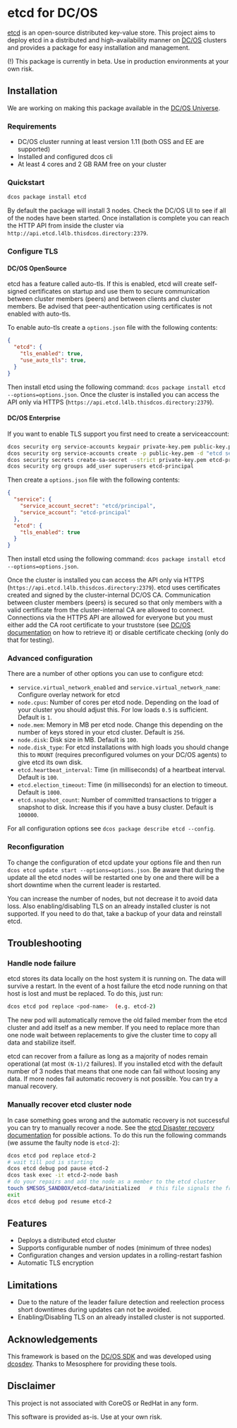# etcd for DC/OS

[etcd](https://etcd.io) is an open-source distributed key-value store. This project aims to deploy etcd in a distributed and high-availability manner on [DC/OS](https://dcos.io) clusters and provides a package for easy installation and management.

(!) This package is currently in beta. Use in production environments at your own risk.

## Installation

We are working on making this package available in the [DC/OS Universe](https://universe.dcos.io).

### Requirements

* DC/OS cluster running at least version 1.11 (both OSS and EE are supported)
* Installed and configured dcos cli
* At least 4 cores and 2 GB RAM free on your cluster

### Quickstart

```bash
dcos package install etcd
```

By default the package will install 3 nodes. Check the DC/OS UI to see if all of the nodes have been started. Once installation is complete you can reach the HTTP API from inside the cluster via `http://api.etcd.l4lb.thisdcos.directory:2379`.

### Configure TLS

#### DC/OS OpenSource

etcd has a feature called auto-tls. If this is enabled, etcd will create self-signed certificates on startup and use them to secure communication between cluster members (peers) and between clients and cluster members. Be advised that peer-authentication using certificates is not enabled with auto-tls.

To enable auto-tls create a `options.json` file with the following contents:

```json
{
  "etcd": {
    "tls_enabled": true,
    "use_auto_tls": true,
  }
}
```

Then install etcd using the following command: `dcos package install etcd --options=options.json`.
Once the cluster is installed you can access the API only via HTTPS (`https://api.etcd.l4lb.thisdcos.directory:2379`).

#### DC/OS Enterprise

If you want to enable TLS support you first need to create a serviceaccount:

```bash
dcos security org service-accounts keypair private-key.pem public-key.pem
dcos security org service-accounts create -p public-key.pem -d "etcd service account" etcd-principal
dcos security secrets create-sa-secret --strict private-key.pem etcd-principal etcd/principal
dcos security org groups add_user superusers etcd-principal
```

Then create a `options.json` file with the following contents:

```json
{
  "service": {
    "service_account_secret": "etcd/principal",
    "service_account": "etcd-principal"
  },
  "etcd": {
    "tls_enabled": true
  }
}
```

Then install etcd using the following command: `dcos package install etcd --options=options.json`.

Once the cluster is installed you can access the API only via HTTPS (`https://api.etcd.l4lb.thisdcos.directory:2379`). etcd uses certificates created and signed by the cluster-internal DC/OS CA. Communication between cluster members (peers) is secured so that only members with a valid certificate from the cluster-internal CA are allowed to connect. Connections via the HTTPS API are allowed for everyone but you must either add the CA root certificate to your truststore (see [DC/OS documentation](https://docs.mesosphere.com/latest/security/ent/tls-ssl/get-cert/) on how to retrieve it) or disable certificate checking (only do that for testing).

### Advanced configuration

There are a number of other options you can use to configure etcd:

* `service.virtual_network_enabled` and `service.virtual_network_name`: Configure overlay network for etcd
* `node.cpus`: Number of cores per etcd node. Depending on the load of your cluster you should adjust this. For low loads `0.5` is sufficient. Default is `1`.
* `node.mem`: Memory in MB per etcd node. Change this depending on the number of keys stored in your etcd cluster. Default is `256`.
* `node.disk`: Disk size in MB. Default is `100`.
* `node.disk_type`: For etcd installations with high loads you should change this to `MOUNT` (requires preconfigured volumes on your DC/OS agents) to give etcd its own disk.
* `etcd.heartbeat_interval`: Time (in milliseconds) of a heartbeat interval. Default is `100`.
* `etcd.election_timeout`: Time (in milliseconds) for an election to timeout. Default is `1000`.
* `etcd.snapshot_count`: Number of committed transactions to trigger a snapshot to disk. Increase this if you have a busy cluster. Default is `100000`.

For all configuration options see `dcos package describe etcd --config`.

### Reconfiguration

To change the configuration of etcd update your options file and then run `dcos etcd update start --options=options.json`. Be aware that during the update all the etcd nodes will be restarted one by one and there will be a short downtime when the current leader is restarted.

You can increase the number of nodes, but not decrease it to avoid data loss. Also enabling/disabling TLS on an already installed cluster is not supported. If you need to do that, take a backup of your data and reinstall etcd.

## Troubleshooting

### Handle node failure

etcd stores its data locally on the host system it is running on. The data will survive a restart. In the event of a host failure the etcd node running on that host is lost and must be replaced. To do this, just run:

```bash
dcos etcd pod replace <pod-name>  (e.g. etcd-2)
```

The new pod will automatically remove the old failed member from the etcd cluster and add itself as a new member. If you need to replace more than one node wait between replacements to give the cluster time to copy all data and stabilize itself.

etcd can recover from a failure as long as a majority of nodes remain operational (at most `(N-1)/2` failures). If you installed etcd with the default number of 3 nodes that means that one node can fail without loosing any data. If more nodes fail automatic recovery is not possible. You can try a manual recovery.


### Manually recover etcd cluster node

In case something goes wrong and the automatic recovery is not successful you can try to manually recover a node. See the [etcd Disaster recovery documentation](https://coreos.com/etcd/docs/latest/op-guide/recovery.html) for possible actions. To do this run the following commands (we assume the faulty node is `etcd-2`):

```bash
dcos etcd pod replace etcd-2
# wait till pod is starting
dcos etcd debug pod pause etcd-2
dcos task exec -it etcd-2-node bash
# do your repairs and add the node as a member to the etcd cluster
touch $MESOS_SANDBOX/etcd-data/initialized   # this file signals the framework that the node is already initialized and configured
exit
dcos etcd debug pod resume etcd-2
```


## Features

* Deploys a distributed etcd cluster
* Supports configurable number of nodes (minimum of three nodes)
* Configuration changes and version updates in a rolling-restart fashion
* Automatic TLS encryption


## Limitations

* Due to the nature of the leader failure detection and reelection process short downtimes during updates can not be avoided.
* Enabling/Disabling TLS on an already installed cluster is not supported.


## Acknowledgements

This framework is based on the [DC/OS SDK](https://github.com/mesosphere/dcos-commons/) and was developed using [dcosdev](https://github.com/mesosphere/dcosdev). Thanks to Mesosphere for providing these tools.

## Disclaimer

This project is not associated with CoreOS or RedHat in any form.

This software is provided as-is. Use at your own risk.